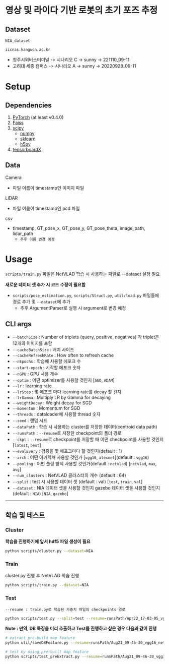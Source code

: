 # 영상 및 라이다 기반 로봇의 초기 포즈 추정

## Dataset
`NIA_dataset`

`iicnas.kangwon.ac.kr`
- 청주시외버스터미널 -> 시나리오 C -> sunny -> 221110_09-11
- 고려대 세종 캠퍼스 -> 시나리오 A -> sunny -> 20220928_09-11

# Setup

## Dependencies

1. [PyTorch](https://pytorch.org/get-started/locally/) (at least v0.4.0)
2. [Faiss](https://github.com/facebookresearch/faiss)
3. [scipy](https://www.scipy.org/)
    - [numpy](http://www.numpy.org/)
    - [sklearn](https://scikit-learn.org/stable/)
    - [h5py](https://www.h5py.org/)
4. [tensorboardX](https://github.com/lanpa/tensorboardX)

## Data

Camera
- 파일 이름이 timestamp인 이미지 파일

LiDAR
- 파일 이름이 timestamp인 pcd 파일

csv
- timestamp, GT_pose_x, GT_pose_y, GT_pose_theta, image_path, lidar_path
  - `추후 이름 변경 예정`

# Usage

`scripts/train.py` 파일은 NetVLAD 학습 시 사용하는 파일로 --dataset 설정 필요

**새로운 데이터 셋 추가 시 코드 수정이 필요함**
- `scripts/pose_estimation.py`, `scripts/Struct.py`, `util/load.py` 파일들에 경로 추가 및 `--dataset`에 추가
    - 추후 ArgumentParser로 실행 시 argument로 변경 예정

## CLI args

- `--batchSize` : Number of triplets (query, positive, negatives) 각 triplet은 12개의 이미지를 포함
- `--cacheBatchSize` : 배치 사이즈
- `--cacheRefreshRate` : How often to refresh cache
- `--nEpochs` : 학습에 사용할 에포크 수
- `--start-epoch` : 시작할 에포크 숫자
- `--nGPU` : GPU 사용 개수
- `--optim` : 어떤 optimizer를 사용할 것인지 [`SGD`, `ADAM`]
- `--lr` : learning rate
- `--lrStep` : 몇 에포크 마다 learning rate를 decay 할 건지
- `--lrGamma` : Multiply LR by Gamma for decaying
- `--weightDecay` : Weight decay for SGD
- `--momentum` : Momentum for SGD
- `--threads` : dataloader에 사용할 thread 숫자
- `--seed` : 랜덤 시드
- `--dataPath` : 학습 시 사용하는 cluster를 저장한 데이터(centroid data path)
- `--runsPath` : `--resume`로 저장한 checkpoint의 폴더 경로
- `--ckpt` : `--resume`로 checkpoint를 저장할 때 어떤 checkpoint를 사용할 것인지 [`latest`, `best`]
- `--evalEvery` : 검증을 몇 에포크마다 할 것인지(default : 1)
- `--arch` : 어떤 아키텍쳐 사용할 것인가 [`vgg16`, `alexnet`](default : `vgg16`)
- `--pooling` : 어떤 풀링 방식 사용할 것인가(default : `netvlad`) [`netvlad`, `max`, `avg`]
- `--num_clusters` : NetVLAD 클러스터의 개수 (default : 64)
- `--split` : test 시 사용할 데이터 셋 (default : val) [`test`, `train`, `val`]
- `--dataset` : NIA 데이터 셋을 사용할 것인지 gazebo 데이터 셋을 사용할 것인지 (default : `NIA`) [`NIA`, `gazebo`]

---
## 학습 및 테스트

### Cluster

**학습을 진행하기에 앞서 hdf5 파일 생성이 필요**

```bash
python scripts/cluster.py --dataset=NIA
```

### Train

cluster.py 진행 후 NetVLAD 학습 진행

```bash
python scripts/train.py --dataset=NIA
```

### Test

`--resume : train.py로 학습된 가중치 파일의 checkpoints 경로`

```bash
python scripts/test.py --split=test --resume=runsPath/Apr22_17-03-05_vgg16_netvlad/ --dataset=NIA
```

**Note : 만약, DB 특징을 미리 추출하고 Test를 진행하고 싶은 경우 다음과 같이 진행**

```bash
# extract pre-build map feature
python util/saveDBFeature.py --resume=runsPath/Aug21_09-46-30_vgg16_netvlad/ --dataset=NIA

# test by using pre-built map feature
python scripts/test_preExtract.py --resume=runsPath/Aug21_09-46-30_vgg16_netvlad/ --dataset=NIA
```